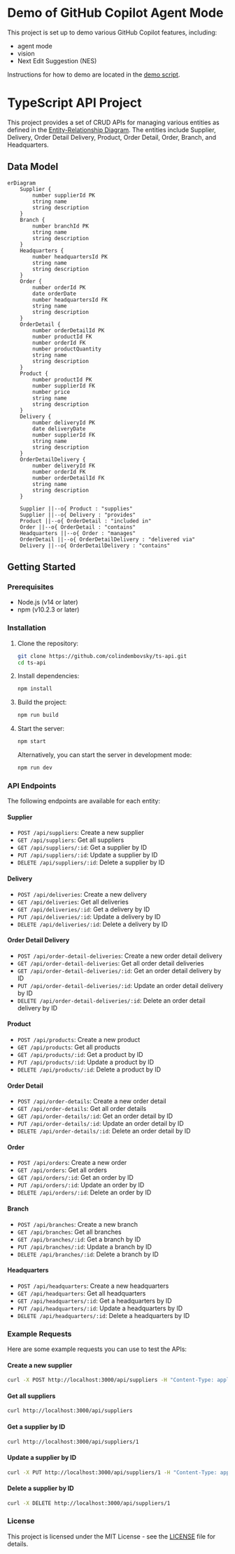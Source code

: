# Demo of GitHub Copilot Agent Mode

This project is set up to demo various GitHub Copilot features, including:
- agent mode
- vision
- Next Edit Suggestion (NES)

Instructions for how to demo are located in the [demo script](./docs/demo-script.md).

# TypeScript API Project

This project provides a set of CRUD APIs for managing various entities as defined in the  [Entity-Relationship Diagram](./ERD.png). The entities include Supplier, Delivery, Order Detail Delivery, Product, Order Detail, Order, Branch, and Headquarters.

## Data Model

```mermaid
erDiagram
    Supplier {
        number supplierId PK
        string name
        string description
    }
    Branch {
        number branchId PK
        string name
        string description
    }
    Headquarters {
        number headquartersId PK
        string name
        string description
    }
    Order {
        number orderId PK
        date orderDate
        number headquartersId FK
        string name
        string description
    }
    OrderDetail {
        number orderDetailId PK
        number productId FK
        number orderId FK
        number productQuantity
        string name
        string description
    }
    Product {
        number productId PK
        number supplierId FK
        number price
        string name
        string description
    }
    Delivery {
        number deliveryId PK
        date deliveryDate
        number supplierId FK
        string name
        string description
    }
    OrderDetailDelivery {
        number deliveryId FK
        number orderId FK
        number orderDetailId FK
        string name
        string description
    }

    Supplier ||--o{ Product : "supplies"
    Supplier ||--o{ Delivery : "provides"
    Product ||--o{ OrderDetail : "included in"
    Order ||--o{ OrderDetail : "contains"
    Headquarters ||--o{ Order : "manages"
    OrderDetail ||--o{ OrderDetailDelivery : "delivered via"
    Delivery ||--o{ OrderDetailDelivery : "contains"
```

## Getting Started

### Prerequisites

- Node.js (v14 or later)
- npm (v10.2.3 or later)

### Installation

1. Clone the repository:
   ```sh
   git clone https://github.com/colindembovsky/ts-api.git
   cd ts-api
   ```

2. Install dependencies:
   ```sh
   npm install
   ```

3. Build the project:
   ```sh
   npm run build
   ```

4. Start the server:
   ```sh
   npm start
   ```

   Alternatively, you can start the server in development mode:
   ```sh
   npm run dev
   ```

### API Endpoints

The following endpoints are available for each entity:

#### Supplier

- `POST /api/suppliers`: Create a new supplier
- `GET /api/suppliers`: Get all suppliers
- `GET /api/suppliers/:id`: Get a supplier by ID
- `PUT /api/suppliers/:id`: Update a supplier by ID
- `DELETE /api/suppliers/:id`: Delete a supplier by ID

#### Delivery

- `POST /api/deliveries`: Create a new delivery
- `GET /api/deliveries`: Get all deliveries
- `GET /api/deliveries/:id`: Get a delivery by ID
- `PUT /api/deliveries/:id`: Update a delivery by ID
- `DELETE /api/deliveries/:id`: Delete a delivery by ID

#### Order Detail Delivery

- `POST /api/order-detail-deliveries`: Create a new order detail delivery
- `GET /api/order-detail-deliveries`: Get all order detail deliveries
- `GET /api/order-detail-deliveries/:id`: Get an order detail delivery by ID
- `PUT /api/order-detail-deliveries/:id`: Update an order detail delivery by ID
- `DELETE /api/order-detail-deliveries/:id`: Delete an order detail delivery by ID

#### Product

- `POST /api/products`: Create a new product
- `GET /api/products`: Get all products
- `GET /api/products/:id`: Get a product by ID
- `PUT /api/products/:id`: Update a product by ID
- `DELETE /api/products/:id`: Delete a product by ID

#### Order Detail

- `POST /api/order-details`: Create a new order detail
- `GET /api/order-details`: Get all order details
- `GET /api/order-details/:id`: Get an order detail by ID
- `PUT /api/order-details/:id`: Update an order detail by ID
- `DELETE /api/order-details/:id`: Delete an order detail by ID

#### Order

- `POST /api/orders`: Create a new order
- `GET /api/orders`: Get all orders
- `GET /api/orders/:id`: Get an order by ID
- `PUT /api/orders/:id`: Update an order by ID
- `DELETE /api/orders/:id`: Delete an order by ID

#### Branch

- `POST /api/branches`: Create a new branch
- `GET /api/branches`: Get all branches
- `GET /api/branches/:id`: Get a branch by ID
- `PUT /api/branches/:id`: Update a branch by ID
- `DELETE /api/branches/:id`: Delete a branch by ID

#### Headquarters

- `POST /api/headquarters`: Create a new headquarters
- `GET /api/headquarters`: Get all headquarters
- `GET /api/headquarters/:id`: Get a headquarters by ID
- `PUT /api/headquarters/:id`: Update a headquarters by ID
- `DELETE /api/headquarters/:id`: Delete a headquarters by ID

### Example Requests

Here are some example requests you can use to test the APIs:

#### Create a new supplier

```sh
curl -X POST http://localhost:3000/api/suppliers -H "Content-Type: application/json" -d '{"deliveryId": 1, "deliveryDate": "2023-01-01", "supplierId": 1}'
```

#### Get all suppliers

```sh
curl http://localhost:3000/api/suppliers
```

#### Get a supplier by ID

```sh
curl http://localhost:3000/api/suppliers/1
```

#### Update a supplier by ID

```sh
curl -X PUT http://localhost:3000/api/suppliers/1 -H "Content-Type: application/json" -d '{"deliveryId": 1, "deliveryDate": "2023-01-02", "supplierId": 1}'
```

#### Delete a supplier by ID

```sh
curl -X DELETE http://localhost:3000/api/suppliers/1
```

### License

This project is licensed under the MIT License - see the [LICENSE](LICENSE) file for details.
